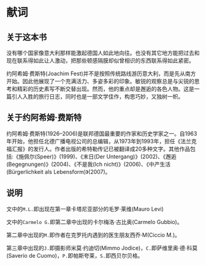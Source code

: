# 献词

## 关于这本书

没有哪个国家像意大利那样能激起德国人如此地向往。也没有其它地方能把过去和现在联系得如此让人激动，把那些顿感隔膜却似曾相识的东西联系得如此紧密。

约阿希姆·费斯特(Joachim Fest)并不是按照传统路线游历意大利，而是先从南方开始。因此他展现了一个充满活力、多姿多彩的印象。敏锐的观察总是与尖锐的思考和精彩的历史素写不断交替出现。然而，他的重点却是邂逅的各色人物。这是一篇引人入胜的旅行日志，同时也是一部文学佳作，构思巧妙，又独树一帜。

## 关于约阿希姆·费斯特

约阿希姆·费斯特(1926–2006)是联邦德国最重要的作家和历史学家之一。自1963年开始，他担任北德广播电视公司的总编辑，从1973年到1993年，担任《法兰克福汇报》的发行人。作者出版的希特勒传记已被翻译成20多种文字。其他作品包括:《施佩尔(Speer)》(1999)、《末日(Der Untergang)》(2002)、《邂逅(Begegnungen)》(2004)、《不是我(Ich nicht)》(2006)、《中产生活(Bürgerlichkeit als Lebensform)》(2007)。

## 说明

文中的`M.L.`即出现在第一章卡塔尼亚部分的毛罗·莱维(Mauro Levi)

文中的`Carmelo G.`即第二章中出现的卡尔梅洛·古比奥(Carmelo Gubbio)。

第二章中出现的`M.`即作者在克罗托内遇到的医生朋友西乔·M(Ciccio M.)。

第三章中出现的`J.`即摄影师米莫·约迪切(Mimmo Jodice)，`C.`即萨维里奥·德·科莫(Saverio de Cuomo)，`P.`即帕斯夸莱，`S.`即西贝尔贝格。
